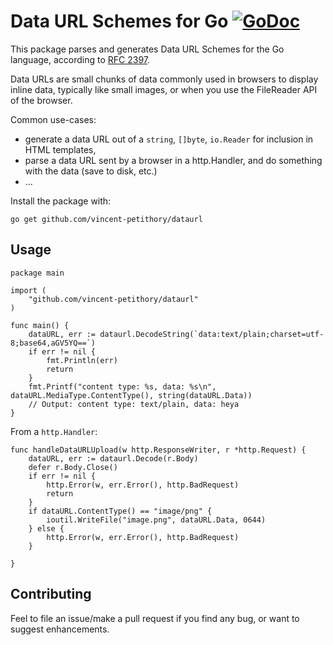 # Data URL Schemes for Go [![GoDoc](https://godoc.org/github.com/vincent-petithory/dataurl?status.png)](https://godoc.org/github.com/vincent-petithory/dataurl)

This package parses and generates Data URL Schemes for the Go language, according to [RFC 2397](http://tools.ietf.org/html/rfc2397).

Data URLs are small chunks of data commonly used in browsers to display inline data,
typically like small images, or when you use the FileReader API of the browser.

Common use-cases:

 * generate a data URL out of a `string`, `[]byte`, `io.Reader` for inclusion in HTML templates,
 * parse a data URL sent by a browser in a http.Handler, and do something with the data (save to disk, etc.)
 * ...

Install the package with:
~~~
go get github.com/vincent-petithory/dataurl
~~~

## Usage

~~~
package main

import (
	"github.com/vincent-petithory/dataurl"
)

func main() {
	dataURL, err := dataurl.DecodeString(`data:text/plain;charset=utf-8;base64,aGV5YQ==`)
	if err != nil {
		fmt.Println(err)
		return
	}
	fmt.Printf("content type: %s, data: %s\n", dataURL.MediaType.ContentType(), string(dataURL.Data))
	// Output: content type: text/plain, data: heya
}
~~~

From a `http.Handler`:

~~~
func handleDataURLUpload(w http.ResponseWriter, r *http.Request) {
	dataURL, err := dataurl.Decode(r.Body)
	defer r.Body.Close()
	if err != nil {
		http.Error(w, err.Error(), http.BadRequest)
		return
	}
	if dataURL.ContentType() == "image/png" {
		ioutil.WriteFile("image.png", dataURL.Data, 0644)
	} else {
		http.Error(w, err.Error(), http.BadRequest)
	}

}
~~~

## Contributing

Feel to file an issue/make a pull request if you find any bug, or want to suggest enhancements.
